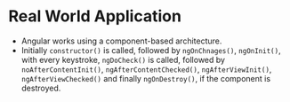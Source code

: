 # Real World Application

- Angular works using a component-based architecture. 
- Initially `constructor()` is called, followed by `ngOnChnages()`, `ngOnInit()`, with every keystroke, `ngDoCheck()` is called, followed by `noAfterContentInit()`, `ngAfterContentChecked()`, `ngAfterViewInit()`, `ngAfterViewChecked()` and finally `ngOnDestroy()`, if the component is destroyed.